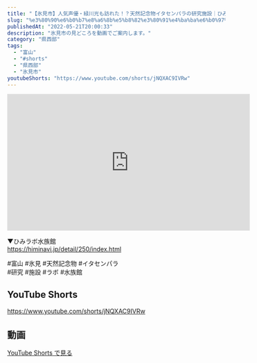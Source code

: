 ```yaml
---
title: "【氷見市】人気声優・緑川光も訪れた！？天然記念物イタセンパラの研究施設｜ひみラボ水族館"
slug: "%e3%80%90%e6%b0%b7%e8%a6%8b%e5%b8%82%e3%80%91%e4%ba%ba%e6%b0%97%e5%a3%b0%e5%84%aa%e3%83%bb%e7%b7%91%e5%b7%9d%e5%85%89%e3%82%82%e8%a8%aa%e3%82%8c%e3%81%9f%ef%bc%81%ef%bc%9f%e5%a4%a9%e7%84%b6%e8%a8%98"
publishedAt: "2022-05-21T20:00:33"
description: "氷見市の見どころを動画でご案内します。"
category: "県西部"
tags: 
  - "富山"
  - "#shorts"
  - "県西部"
  - "氷見市"
youtubeShorts: "https://www.youtube.com/shorts/jNQXAC9IVRw"
---
```


<iframe width="560" height="315" src="https://www.youtube.com/embed/npt9lMkCDCI" frameborder="0" allowfullscreen></iframe>

▼ひみラボ水族館<br />
https://himinavi.jp/detail/250/index.html

#富山 #氷見 #天然記念物 #イタセンパラ<br />
#研究 #施設 #ラボ #水族館

## YouTube Shorts

https://www.youtube.com/shorts/jNQXAC9IVRw

## 動画

[YouTube Shorts で見る](https://www.youtube.com/shorts/jNQXAC9IVRw)

